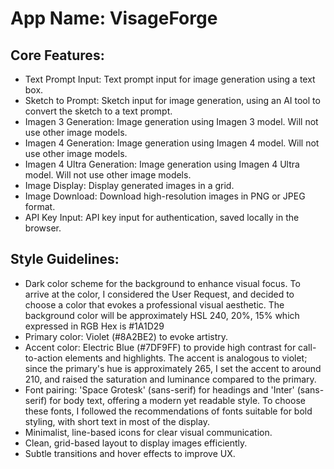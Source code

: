 # **App Name**: VisageForge

## Core Features:

- Text Prompt Input: Text prompt input for image generation using a text box.
- Sketch to Prompt: Sketch input for image generation, using an AI tool to convert the sketch to a text prompt.
- Imagen 3 Generation: Image generation using Imagen 3 model. Will not use other image models.
- Imagen 4 Generation: Image generation using Imagen 4 model. Will not use other image models.
- Imagen 4 Ultra Generation: Image generation using Imagen 4 Ultra model. Will not use other image models.
- Image Display: Display generated images in a grid.
- Image Download: Download high-resolution images in PNG or JPEG format.
- API Key Input: API key input for authentication, saved locally in the browser.

## Style Guidelines:

- Dark color scheme for the background to enhance visual focus. To arrive at the color, I considered the User Request, and decided to choose a color that evokes a professional visual aesthetic. The background color will be approximately HSL 240, 20%, 15% which expressed in RGB Hex is #1A1D29
- Primary color: Violet (#8A2BE2) to evoke artistry.
- Accent color: Electric Blue (#7DF9FF) to provide high contrast for call-to-action elements and highlights. The accent is analogous to violet; since the primary's hue is approximately 265, I set the accent to around 210, and raised the saturation and luminance compared to the primary.
- Font pairing: 'Space Grotesk' (sans-serif) for headings and 'Inter' (sans-serif) for body text, offering a modern yet readable style. To choose these fonts, I followed the recommendations of fonts suitable for bold styling, with short text in most of the display.
- Minimalist, line-based icons for clear visual communication.
- Clean, grid-based layout to display images efficiently.
- Subtle transitions and hover effects to improve UX.